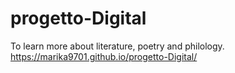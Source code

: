 # progetto-Digital
 To learn more about literature, poetry and philology. 
 https://marika9701.github.io/progetto-Digital/
